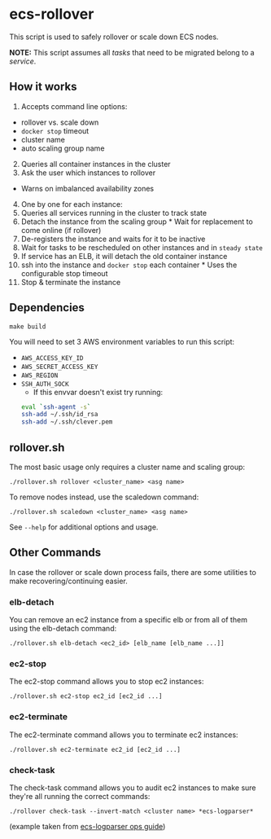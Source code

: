 # ecs-rollover

This script is used to safely rollover or scale down ECS nodes. 

**NOTE:** This script assumes all _tasks_ that need to be migrated belong to a _service_.

## How it works
1. Accepts command line options:
  * rollover vs. scale down
  * `docker stop` timeout
  * cluster name
  * auto scaling group name
2. Queries all container instances in the cluster
3. Ask the user which instances to rollover
  * Warns on imbalanced availability zones
4. One by one for each instance:
  1. Queries all services running in the cluster to track state
  2. Detach the instance from the scaling group
    * Wait for replacement to come online (if rollover)
  3. De-registers the instance and waits for it to be inactive
  4. Wait for tasks to be rescheduled on other instances and in `steady state`
  5. If service has an ELB, it will detach the old container instance
  6. ssh into the instance and `docker stop` each container
    * Uses the configurable stop timeout
  7. Stop & terminate the instance

## Dependencies

```
make build
```


You will need to set 3 AWS environment variables to run this script:

  - `AWS_ACCESS_KEY_ID`
  - `AWS_SECRET_ACCESS_KEY`
  - `AWS_REGION`
  - `SSH_AUTH_SOCK`
    - If this envvar doesn't exist try running:
    ```bash
    eval `ssh-agent -s`
    ssh-add ~/.ssh/id_rsa
    ssh-add ~/.ssh/clever.pem
    ```


## rollover.sh

The most basic usage only requires a cluster name and scaling group:
```
./rollover.sh rollover <cluster_name> <asg name>
```

To remove nodes instead, use the scaledown command: 
```
./rollover.sh scaledown <cluster_name> <asg name>
```

See `--help` for additional options and usage.

## Other Commands

In case the rollover or scale down process fails, there are some utilities to make recovering/continuing easier.

### elb-detach

You can remove an ec2 instance from a specific elb or from all of them using the elb-detach command:

```
./rollover.sh elb-detach <ec2_id> [elb_name [elb_name ...]]
```

### ec2-stop

The ec2-stop command allows you to stop ec2 instances:
```
./rollover.sh ec2-stop ec2_id [ec2_id ...]
```

### ec2-terminate

The ec2-terminate command allows you to terminate ec2 instances:
```
./rollover.sh ec2-terminate ec2_id [ec2_id ...]
```

### check-task

The check-task command allows you to audit ec2 instances to make sure they're all running the correct commands:

```
./rollover check-task --invert-match <cluster name> *ecs-logparser*
```

(example taken from [ecs-logparser ops guide](https://clever.atlassian.net/wiki/display/ENG/ecs-logparser+ops+guide))
